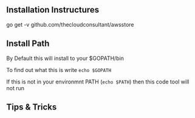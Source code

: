 ## Installation Instructures

go get -v github.com/thecloudconsultant/awsstore

## Install Path
By Default this will install to your $GOPATH/bin

To find out what this is write `echo $GOPATH`

If this is not in your environmnt PATH (`echo $PATH`) then this code tool will not run

## Tips & Tricks

